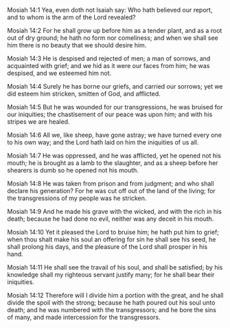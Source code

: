 Mosiah 14:1 Yea, even doth not Isaiah say: Who hath believed our report,
and to whom is the arm of the Lord revealed?

Mosiah 14:2 For he shall grow up before him as a tender plant, and as a
root out of dry ground; he hath no form nor comeliness; and when we
shall see him there is no beauty that we should desire him.

Mosiah 14:3 He is despised and rejected of men; a man of sorrows, and
acquainted with grief; and we hid as it were our faces from him; he was
despised, and we esteemed him not.

Mosiah 14:4 Surely he has borne our griefs, and carried our sorrows; yet
we did esteem him stricken, smitten of God, and afflicted.

Mosiah 14:5 But he was wounded for our transgressions, he was bruised
for our iniquities; the chastisement of our peace was upon him; and with
his stripes we are healed.

Mosiah 14:6 All we, like sheep, have gone astray; we have turned every
one to his own way; and the Lord hath laid on him the iniquities of us
all.

Mosiah 14:7 He was oppressed, and he was afflicted, yet he opened not
his mouth; he is brought as a lamb to the slaughter, and as a sheep
before her shearers is dumb so he opened not his mouth.

Mosiah 14:8 He was taken from prison and from judgment; and who shall
declare his generation? For he was cut off out of the land of the
living; for the transgressions of my people was he stricken.

Mosiah 14:9 And he made his grave with the wicked, and with the rich in
his death; because he had done no evil, neither was any deceit in his
mouth.

Mosiah 14:10 Yet it pleased the Lord to bruise him; he hath put him to
grief; when thou shalt make his soul an offering for sin he shall see
his seed, he shall prolong his days, and the pleasure of the Lord shall
prosper in his hand.

Mosiah 14:11 He shall see the travail of his soul, and shall be
satisfied; by his knowledge shall my righteous servant justify many; for
he shall bear their iniquities.

Mosiah 14:12 Therefore will I divide him a portion with the great, and
he shall divide the spoil with the strong; because he hath poured out
his soul unto death; and he was numbered with the transgressors; and he
bore the sins of many, and made intercession for the transgressors.
